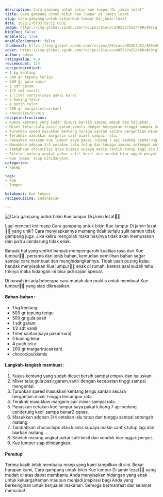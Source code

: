 ```yaml
---
description: Cara gampang untuk bikin Kue lumpur Di jamin lezat"
title: Cara gampang untuk bikin Kue lumpur Di jamin lezat
slug: Cara-gampang-untuk-bikin-Kue-lumpur-Di-jamin-lezat
date: 2022-2-6T03:09:12.063Z
image: https://img-global.cpcdn.com/recipes/81ecaca4853b7a52/400x400cq70/photo.jpg
hideToc: false
enableToc: true
enableTocContent: false
thumbnail: https://img-global.cpcdn.com/recipes/81ecaca4853b7a52/400x400cq70/photo.jpg
cover: https://img-global.cpcdn.com/recipes/81ecaca4853b7a52/400x400cq70/photo.jpg
author: admin
ratingvalue: 4.8
reviewcount: 124
recipeingredient:
- 1 kg kentang
- 500 gr tepung terigu
- 500 gr gula pasir
- 1 sdt garam
- 1/2 sdt vanili
- 1 liter santan(saya pakai kara)
- 5 kuning telur
- 4 putih telur
- 200 gr margarin(cairkan)
- chococips/kismis
recipeinstructions:
- Kukus kentang yang sudah dicuci bersih sampai empuk dan haluskan.
- Mixer telur,gula pasir,garam,vanili dengan kecepatan tinggi sampai mengental.
- Turunkan speed masukkan kentang,terigu,santan secara bergantian.mixer hingga tercampur rata.
- Terakhir masukkan margarin cair mixer sampai rata.
- Panaskan cetakan kue lumpur saya pakai lubang 7 api sedang cenderung kecil sampa benar2 panas.
- Masukkan adonan 3/4 cetakan lalu tutup dan tunggu sampai setengah matang.
- Tambahkan chocochips atau kismis supaya makin cantik.tutup lagi dan biarkan matang.
- Setelah matang angkat pakai sutil kecil dan sendok biar nggak penyot.
- Kue lumpur siap dihidangkan.
categories:
- Resep

tags:
- Kue
- lumpur

katakunci: Kue lumpur
recipecuisine: Indonesian

---
```


![Cara gampang untuk bikin Kue lumpur Di jamin lezat👩‍🍳](https://img-global.cpcdn.com/recipes/81ecaca4853b7a52/400x400cq70/photo.jpg)

Lagi mencari ide resep Cara gampang untuk bikin Kue lumpur Di jamin lezat👩‍🍳 yang unik? Cara menyiapkannya memang tidak terlalu sulit namun tidak gampang juga. Jika keliru mengolah maka hasilnya tidak akan memuaskan dan justru cenderung tidak enak.

Banyak hal yang sedikit banyak mempengaruhi kualitas rasa dari Kue lumpur👩‍🍳, pertama dari jenis bahan, kemudian pemilihan bahan segar sampai cara membuat dan menghidangkannya. Tidak usah pusing kalau hendak menyiapkan Kue lumpur👩‍🍳 enak di rumah, karena asal sudah tahu triknya maka hidangan ini bisa jadi sajian spesial.

Di bawah ini ada beberapa cara mudah dan praktis untuk membuat Kue lumpur👩‍🍳 yang siap dikreasikan.

<!--inarticleads1-->

#### Bahan-bahan :

- 1 kg kentang
- 500 gr tepung terigu
- 500 gr gula pasir
- 1 sdt garam
- 1/2 sdt vanili
- 1 liter santan(saya pakai kara)
- 5 kuning telur
- 4 putih telur
- 200 gr margarin(cairkan)
- chococips/kismis

<!--inarticleads2-->

#### Langkah-langkah membuat :

1. Kukus kentang yang sudah dicuci bersih sampai empuk dan haluskan.
1. Mixer telur,gula pasir,garam,vanili dengan kecepatan tinggi sampai mengental.
1. Turunkan speed masukkan kentang,terigu,santan secara bergantian.mixer hingga tercampur rata.
1. Terakhir masukkan margarin cair mixer sampai rata.
1. Panaskan cetakan kue lumpur saya pakai lubang 7 api sedang cenderung kecil sampa benar2 panas.
1. Masukkan adonan 3/4 cetakan lalu tutup dan tunggu sampai setengah matang.
1. Tambahkan chocochips atau kismis supaya makin cantik.tutup lagi dan biarkan matang.
1. Setelah matang angkat pakai sutil kecil dan sendok biar nggak penyot.
1. Kue lumpur siap dihidangkan.

#### Penutup

Terima kasih telah membaca resep yang kami tampilkan di sini. Besar harapan kami, Cara gampang untuk bikin Kue lumpur Di jamin lezat👩‍🍳 yang mudah di atas dapat membantu Anda menyiapkan hidangan yang enak untuk keluarga/teman maupun menjadi inspirasi bagi Anda yang berkeinginan untuk berjualan makanan. Semoga bermanfaat dan selamat mencoba!